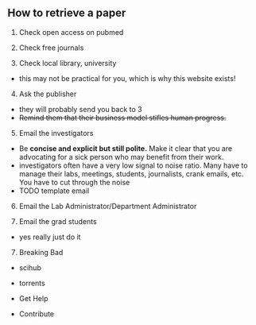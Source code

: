 
## How to retrieve a paper

1. Check open access on pubmed

2. Check free journals

3. Check local library, university
  - this may not be practical for you, which is why this website exists!

4. Ask the publisher
  - they will probably send you back to 3
  - ~~Remind them that their business model stifles human progress.~~

5. Email the investigators
  + Be **concise and explicit but still polite.**  Make it clear that you are advocating for a sick person who may benefit from their work.
  + investigators often have a very low signal to noise ratio. Many have to manage their labs, meetings, students, journalists, crank emails, etc. You have to cut through the noise
  + TODO template email

6. Email the Lab Administrator/Department Administrator

7. Email the grad students
  - yes really just do it

7. Breaking Bad
  + scihub
  + torrents

+ Get Help
+ Contribute